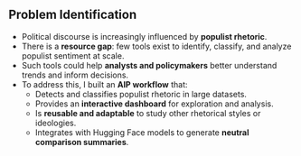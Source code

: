## Problem Identification

- Political discourse is increasingly influenced by **populist rhetoric**.  
- There is a **resource gap**: few tools exist to identify, classify, and analyze populist sentiment at scale.  
- Such tools could help **analysts and policymakers** better understand trends and inform decisions.  
- To address this, I built an **AIP workflow** that:  
  - Detects and classifies populist rhetoric in large datasets.  
  - Provides an **interactive dashboard** for exploration and analysis.  
  - Is **reusable and adaptable** to study other rhetorical styles or ideologies.  
  - Integrates with Hugging Face models to generate **neutral comparison summaries**.  
